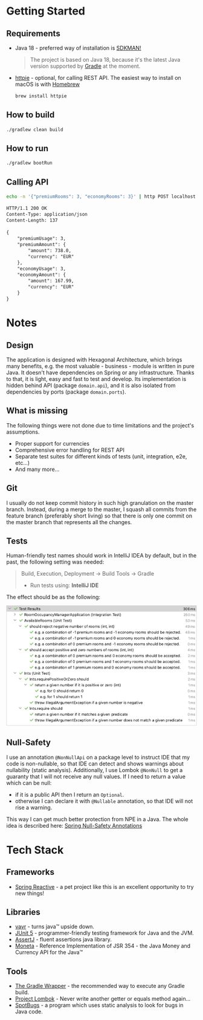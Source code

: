 # Getting Started

## Requirements

* Java 18 - preferred way of installation is [SDKMAN!](https://sdkman.io/)

  > The project is based on Java 18, because it's the latest Java version supported by
  [Gradle](https://docs.gradle.org/current/userguide/compatibility.html) at the moment.

* [httpie](https://httpie.io/) - optional, for calling REST API. The easiest way to install on macOS is with [Homebrew](https://brew.sh/)
    ```bash
    brew install httpie
    ```

## How to build

```bash
./gradlew clean build
```

## How to run

```bash
./gradlew bootRun
```

## Calling API

```bash
echo -n '{"premiumRooms": 3, "economyRooms": 3}' | http POST localhost:8080/occupancy-plans
```

```
HTTP/1.1 200 OK
Content-Type: application/json
Content-Length: 137

{
    "premiumUsage": 3,
    "premiumAmount": {
        "amount": 738.0,
        "currency": "EUR"
    },
    "economyUsage": 3,
    "economyAmount": {
        "amount": 167.99,
        "currency": "EUR"
    }
}
```

# Notes

## Design

The application is designed with Hexagonal Architecture, which brings many benefits,
e.g. the most valuable - business - module is written in pure Java.
It doesn't have dependencies on Spring or any infrastructure. Thanks to that, it is light,
easy and fast to test and develop. Its implementation is hidden behind API (package `domain.api`),
and it is also isolated from dependencies by ports (package `domain.ports`).

## What is missing

The following things were not done due to time limitations and the project's assumptions.

* Proper support for currencies
* Comprehensive error handling for REST API
* Separate test suites for different kinds of tests (unit, integration, e2e, etc...)
* And many more...

## Git

I usually do not keep commit history in such high granulation on the master branch. Instead, during a merge to the
master,
I squash all commits from the feature branch (preferably short living) so that there is only one commit on the master
branch
that represents all the changes.

## Tests

Human-friendly test names should work in IntelliJ IDEA by default, but in the past, the following setting was needed:
> Build, Execution, Deployment -> Build Tools -> Gradle
> * Run tests using: **IntelliJ IDE**

The effect should be as the following:

![Human readable displayed test names](docs/images/human_readable_displayed_test_names.png)

## Null-Safety

I use an annotation `@NonNullApi` on a package level to instruct IDE that my code is non-nullable,
so that IDE can detect and shows warnings about nullability (static analysis). Additionally, I use Lombok `@NonNull`
to get a guaranty that I will not receive any null values. If I need to return a value which can be null:

* if it is a public API then I return an `Optional`.
* otherwise I can declare it with `@Nullable` annotation, so that IDE will not rise a warning.

This way I can get much better protection from NPE in a Java. The whole idea is described here:
[Spring Null-Safety Annotations](https://www.baeldung.com/spring-null-safety-annotations)

# Tech Stack

## Frameworks

* [Spring Reactive](https://spring.io/reactive) - a pet project like this is an excellent opportunity to try new things!

## Libraries

* [vavr](https://www.vavr.io/) - turns java™ upside down.
* [JUnit 5](https://junit.org/junit5/) - programmer-friendly testing framework for Java and the JVM.
* [AssertJ](https://assertj.github.io/doc/) - fluent assertions java library.
* [Moneta](https://javamoney.github.io/ri.html) - Reference Implementation of JSR 354 - the Java Money and Currency API for the Java™

## Tools

* [The Gradle Wrapper](https://docs.gradle.org/current/userguide/gradle_wrapper.html) - the recommended way to execute
  any Gradle build.
* [Project Lombok](https://projectlombok.org/) - Never write another getter or equals method again...
* [SpotBugs](https://spotbugs.github.io/) - a program which uses static analysis to look for bugs in Java code.

